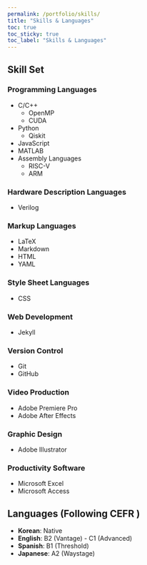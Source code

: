 ```yaml
---
permalink: /portfolio/skills/
title: "Skills & Languages"
toc: true
toc_sticky: true
toc_label: "Skills & Languages"
---
```


## Skill Set

### Programming Languages

- C/C++
    - OpenMP
    - CUDA
- Python
    - Qiskit
- JavaScript
- MATLAB
- Assembly Languages
    - RISC-V
    - ARM

### Hardware Description Languages

- Verilog

### Markup Languages

- LaTeX
- Markdown
- HTML
- YAML

### Style Sheet Languages

- CSS

### Web Development

- Jekyll

### Version Control

- Git
- GitHub

### Video Production

- Adobe Premiere Pro
- Adobe After Effects

### Graphic Design

- Adobe Illustrator

### Productivity Software

- Microsoft Excel
- Microsoft Access



## Languages (Following CEFR <a href="https://www.coe.int/en/web/common-european-framework-reference-languages" target="_blank"><i class="fa fa-house" title="Website"></i></a>)

- **Korean**: Native
- **English**: B2 (Vantage) - C1 (Advanced)
- **Spanish**: B1 (Threshold)
- **Japanese**: A2 (Waystage)